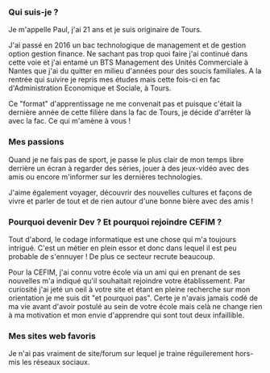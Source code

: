 ### Qui suis-je ?
Je m'appelle Paul, j'ai 21 ans et je suis originaire de Tours. <p>J'ai passé en 2016 un bac technologique de management et de gestion option gestion finance. Ne sachant pas trop quoi faire j'ai continué dans cette voie et j'ai entamé un BTS Management des Unités Commerciale à Nantes que j'ai du quitter en milieu d'années pour des soucis familiales. A la rentrée qui suivire je repris mes études mais cette fois-ci en fac d'Administration Economique et Sociale, à Tours. </p> Ce "format" d'apprentissage ne me convenait pas et puisque c'était la dernière année de cette filière dans la fac de Tours, je décide d'arrêter là avec la fac. Ce qui m'amène à vous !
### Mes passions
Quand je ne fais pas de sport, je passe le plus clair de mon temps libre derrière un écran à regarder des séries, jouer à des jeux-vidéo avec des amis ou encore m'informer sur les dernières technologies.<p>J'aime également voyager, découvrir des nouvelles cultures et façons de vivre et parler de tout et de rien autour d'une bonne bière avec des amis !</p>
### Pourquoi devenir Dev ? Et pourquoi rejoindre CEFIM ? 
Tout d'abord, le codage informatique est une chose qui m'a toujours intrigué. C'est un métier en plein essor et donc dans lequel il est peu probable de s'ennuyer ! De plus ce secteur recrute beaucoup. <p>Pour la CEFIM, j'ai connu votre école via un ami qui en prenant de ses nouvelles m'a indiqué qu'il souhaitait rejoindre votre établissement. Par curiosité j'ai jeté un oeil à votre site et étant en pleine recherche sur mon orientation je me suis dit "et pourquoi pas". Certe je n'avais jamais codé de ma vie avant d'avoir postulé au sein de votre école mais celà ne change rien à ma motivation et mon envie d'apprendre qui sont tout deux infaillible.</p> 
### Mes sites web favoris
Je n'ai pas vraiment de site/forum sur lequel je traine réguilerement hors-mis les réseaux sociaux.
